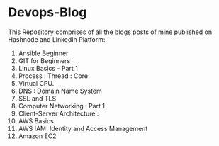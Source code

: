 # Devops-Blog
This Repository comprises of all the blogs posts of mine published on Hashnode and LinkedIn Platform:

1. Ansible Beginner
2. GIT for Beginners
3. Linux Basics - Part 1
4. Process : Thread : Core
5. Virtual CPU.
6. DNS : Domain Name System
7. SSL and TLS
8. Computer Networking : Part 1
9. Client-Server Architecture :
10. AWS Basics
11. AWS IAM: Identity and Access Management
12. Amazon EC2


